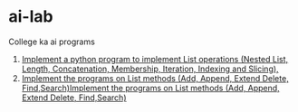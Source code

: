 # ai-lab
College ka ai programs<br>
<ol>
<li><a href="https://github.com/Epicprogrammer1/ai-lab/blob/main/Python_lists.py">Implement a python program to implement List operations (Nested List, Length, Concatenation, Membership, Iteration, Indexing and Slicing),</a></li>
 <li><a href="https://github.com/Epicprogrammer1/ai-lab/blob/main/Python_lists_2">Implement the programs on List methods (Add, Append, Extend Delete, Find,Search)Implement the programs on List methods (Add, Append, Extend Delete, Find,Search)</li>


</ol>

